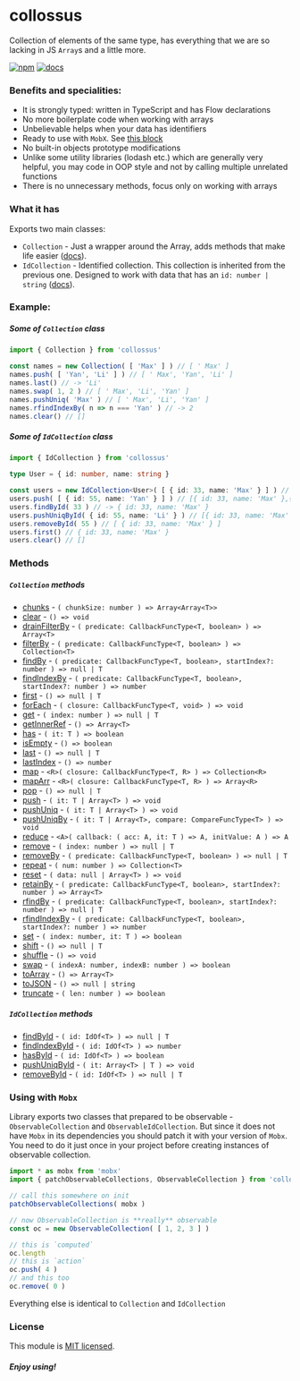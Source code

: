 # collossus

Collection of elements of the same type, has everything that we are so lacking in JS `Array`s and a little more.

[![npm](https://img.shields.io/npm/v/collossus)](https://www.npmjs.com/package/collossus)
[![docs](https://img.shields.io/badge/-docs-green)](https://emgyrz.github.io/collossus/)

### Benefits and specialities:
 - It is strongly typed: written in TypeScript and has Flow declarations
 - No more boilerplate code when working with arrays
 - Unbelievable helps when your data has identifiers
 - Ready to use with `MobX`. See [this block](#using-with-mobx)
 - No built-in objects prototype modifications
 - Unlike some utility libraries (lodash etc.) which are generally very helpful, you may code in OOP style 
   and not by calling multiple unrelated functions
 - There is no unnecessary methods, focus only on working with arrays


### What it has
Exports two main classes:
* `Collection` - Just a wrapper around the Array, adds methods that make life easier ([docs](https://emgyrz.github.io/collossus/classes/collection)).
* `IdCollection` - Identified collection. This collection is inherited from the previous one. Designed to work with data that has an `id: number | string` ([docs](https://emgyrz.github.io/collossus/classes/idcollection)).





### Example:
##### Some of `Collection` class
```typescript
import { Collection } from 'collossus'

const names = new Collection( [ 'Max' ] ) // [ ' Max' ]
names.push( [ 'Yan', 'Li' ] ) // [ ' Max', 'Yan', 'Li' ]
names.last() // -> 'Li'
names.swap( 1, 2 ) // [ ' Max', 'Li', 'Yan' ]
names.pushUniq( 'Max' ) // [ ' Max', 'Li', 'Yan' ]
names.rfindIndexBy( n => n === 'Yan' ) // -> 2
names.clear() // []
```
##### Some of `IdCollection` class
```typescript
import { IdCollection } from 'collossus'

type User = { id: number, name: string }

const users = new IdCollection<User>( [ { id: 33, name: 'Max' } ] ) // [{ id: 33, name: 'Max' }]
users.push( [ { id: 55, name: 'Yan' } ] ) // [{ id: 33, name: 'Max' },{ id: 55, name: 'Yan' }]
users.findById( 33 ) // -> { id: 33, name: 'Max' }
users.pushUniqById( { id: 55, name: 'Li' } ) // [{ id: 33, name: 'Max' },{ id: 55, name: 'Yan' }]
users.removeById( 55 ) // [ { id: 33, name: 'Max' } ]
users.first() // { id: 33, name: 'Max' }
users.clear() // []
```

### Methods
##### `Collection` methods

* [chunks](https://emgyrz.github.io/collossus/classes/collection.html#chunks) - `( chunkSize: number ) => Array<Array<T>>`
* [clear](https://emgyrz.github.io/collossus/classes/collection.html#clear) - `() => void`
* [drainFilterBy](https://emgyrz.github.io/collossus/classes/collection.html#drainfilterby) - `( predicate: CallbackFuncType<T, boolean> ) => Array<T>`
* [filterBy](https://emgyrz.github.io/collossus/classes/collection.html#filterby) - `( predicate: CallbackFuncType<T, boolean> ) => Collection<T>`
* [findBy](https://emgyrz.github.io/collossus/classes/collection.html#findby) - `( predicate: CallbackFuncType<T, boolean>, startIndex?: number ) => null | T`
* [findIndexBy](https://emgyrz.github.io/collossus/classes/collection.html#findindexby) - `( predicate: CallbackFuncType<T, boolean>, startIndex?: number ) => number`
* [first](https://emgyrz.github.io/collossus/classes/collection.html#first) - `() => null | T`
* [forEach](https://emgyrz.github.io/collossus/classes/collection.html#foreach) - `( closure: CallbackFuncType<T, void> ) => void`
* [get](https://emgyrz.github.io/collossus/classes/collection.html#get) - `( index: number ) => null | T`
* [getInnerRef](https://emgyrz.github.io/collossus/classes/collection.html#getinnerref) - `() => Array<T>`
* [has](https://emgyrz.github.io/collossus/classes/collection.html#has) - `( it: T ) => boolean`
* [isEmpty](https://emgyrz.github.io/collossus/classes/collection.html#isempty) - `() => boolean`
* [last](https://emgyrz.github.io/collossus/classes/collection.html#last) - `() => null | T`
* [lastIndex](https://emgyrz.github.io/collossus/classes/collection.html#lastindex) - `() => number`
* [map](https://emgyrz.github.io/collossus/classes/collection.html#map) - `<R>( closure: CallbackFuncType<T, R> ) => Collection<R>`
* [mapArr](https://emgyrz.github.io/collossus/classes/collection.html#maparr) - `<R>( closure: CallbackFuncType<T, R> ) => Array<R>`
* [pop](https://emgyrz.github.io/collossus/classes/collection.html#pop) - `() => null | T`
* [push](https://emgyrz.github.io/collossus/classes/collection.html#push) - `( it: T | Array<T> ) => void`
* [pushUniq](https://emgyrz.github.io/collossus/classes/collection.html#pushuniq) - `( it: T | Array<T> ) => void`
* [pushUniqBy](https://emgyrz.github.io/collossus/classes/collection.html#pushuniqby) - `( it: T | Array<T>, compare: CompareFuncType<T> ) => void`
* [reduce](https://emgyrz.github.io/collossus/classes/collection.html#reduce) - `<A>( callback: ( acc: A, it: T ) => A, initValue: A ) => A`
* [remove](https://emgyrz.github.io/collossus/classes/collection.html#remove) - `( index: number ) => null | T`
* [removeBy](https://emgyrz.github.io/collossus/classes/collection.html#removeby) - `( predicate: CallbackFuncType<T, boolean> ) => null | T`
* [repeat](https://emgyrz.github.io/collossus/classes/collection.html#repeat) - `( num: number ) => Collection<T>`
* [reset](https://emgyrz.github.io/collossus/classes/collection.html#reset) - `( data: null | Array<T> ) => void`
* [retainBy](https://emgyrz.github.io/collossus/classes/collection.html#retainby) - `( predicate: CallbackFuncType<T, boolean>, startIndex?: number ) => Array<T>`
* [rfindBy](https://emgyrz.github.io/collossus/classes/collection.html#rfindby) - `( predicate: CallbackFuncType<T, boolean>, startIndex?: number ) => null | T`
* [rfindIndexBy](https://emgyrz.github.io/collossus/classes/collection.html#rfindindexby) - `( predicate: CallbackFuncType<T, boolean>, startIndex?: number ) => number`
* [set](https://emgyrz.github.io/collossus/classes/collection.html#set) - `( index: number, it: T ) => boolean`
* [shift](https://emgyrz.github.io/collossus/classes/collection.html#shift) - `() => null | T`
* [shuffle](https://emgyrz.github.io/collossus/classes/collection.html#shuffle) - `() => void`
* [swap](https://emgyrz.github.io/collossus/classes/collection.html#swap) - `( indexA: number, indexB: number ) => boolean`
* [toArray](https://emgyrz.github.io/collossus/classes/collection.html#toarray) - `() => Array<T>`
* [toJSON](https://emgyrz.github.io/collossus/classes/collection.html#tojson) - `() => null | string`
* [truncate](https://emgyrz.github.io/collossus/classes/collection.html#truncate) - `( len: number ) => boolean`


##### `IdCollection` methods

* [findById](https://emgyrz.github.io/collossus/classes/idcollection.html#findbyid) - `( id: IdOf<T> ) => null | T`
* [findIndexById](https://emgyrz.github.io/collossus/classes/idcollection.html#findindexbyid) - `( id: IdOf<T> ) => number`
* [hasById](https://emgyrz.github.io/collossus/classes/idcollection.html#hasbyid) - `( id: IdOf<T> ) => boolean`
* [pushUniqById](https://emgyrz.github.io/collossus/classes/idcollection.html#pushuniqbyid) - `( it: Array<T> | T ) => void`
* [removeById](https://emgyrz.github.io/collossus/classes/idcollection.html#removebyid) - `( id: IdOf<T> ) => null | T`



### Using with `Mobx`
Library exports two classes that prepared to be observable - `ObservableCollection` and `ObservableIdCollection`. 
But since it does not have `Mobx` in its dependencies you should patch it with your version of `Mobx`. 
You need to do it just once in your project before creating instances of observable collection.
```typescript
import * as mobx from 'mobx'
import { patchObservableCollections, ObservableCollection } from 'collossus'

// call this somewhere on init
patchObservableCollections( mobx )

// now ObservableCollection is **really** observable
const oc = new ObservableCollection( [ 1, 2, 3 ] )

// this is `computed`
oc.length
// this is `action`
oc.push( 4 )
// and this too
oc.remove( 0 )
```
Everything else is identical to `Collection` and `IdCollection`


### License

This module is [MIT licensed](./LICENSE).


##### Enjoy using!
